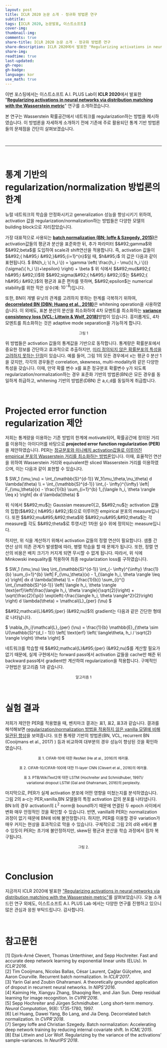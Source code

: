 ```yaml
---
layout: post
title: ICLR 2020 논문 소개 - 정규화 방법론 연구
subtitle:
tags: [ICLR 2020, 논문발표, 이스트소프트]
cover-img:
thumbnail-img:
comments: true
share-title: ICLR 2020 논문 소개 - 정규화 방법론 연구
share-description: ICLR 2020에서 발표한 "Regularizing activations in neural networks via distribution matching with the Wasserstein metric" 연구 관련 글
share-img: 
readtime: true
last-updated:
gh-repo:
gh-badge:
language: kor
use_math: true
---
```


이번 포스팅에서는 이스트소프트 A.I. PLUS Lab이 <strong>ICLR 2020</strong>에서 발표한 "<strong><u>Regularizing activations in neural networks via distribution matching with the Wasserstein metric</u></strong>" 연구를 소개하겠습니다.

본 연구는 Wasserstein 확률공간에서 네트워크를 regularization하는 방법을 제시하였습니다. 이 방법론을 자세하게 소개하기 전에 기존에 주로 활용되던 통계 기반 방법론들의 문제점을 간단히 살펴보겠습니다.

<br>

<hr />

<br>

<h1>통계 기반의 regularization/normalization 방법론의 한계</h1>

뉴럴 네트워크의 학습을 안정화시키고 generalization 성능을 향상시키기 위하여, activation 값을 regularization/normalization하는 방법들은 다양한 모델의 building block으로 자리잡았습니다.

가장 대표적으로 사용되는 <strong><u>batch normalization (BN; Ioffe &amp; Szegedy, 2015)</u></strong>은 activation값들의 평균과 분산을 표준화한 뒤, 추가 파라미터 $&#92;gamma$와 $&#92;beta$를 도입하여 scale과 shift연산을 적용합니다. 즉, activation 값들이 $&#92;{ h&#95;i &#92;}&#95;{i=1}^{n}$일 때, $h&#95;i$ 의 값은 다음과 같이 표현됩니다.
$ BN(h&#95;i; &#92;{ h&#95;i &#92;}) = &#92;gamma &#92;left( &#92;frac{h&#95;i - &#92;mu(&#92;{ h&#95;i &#92;})}{&#92;sigma(&#92;{ h&#95;i &#92;})+&#92;epsilon} &#92;right) + &#92;beta $
위 식에서 $&#92;mu(&#92;{ h&#95;i &#92;})$와 $&#92;sigma(&#92;{ h&#95;i &#92;})$는 $&#92;{ h&#95;i &#92;}$의 평균과 표준 편차를 뜻하며, $&#92;epsilon$는 numerical stability를 위한 작은 상수(예: $10^{-8}$)입니다.

또한, BN이 개별 유닛의 관계를 고려하지 못하는 한계를 극복하기 위하여, <strong><u>decorrelated BN (DBN; Huang et al., 2018)</u></strong>은 whitening operation을 사용하였습니다. 이 외에도, 표본 분산의 분산을 최소화하여 4차 모멘트를 최소화하는 <strong><u>variance consistency loss (VCL; Littwin &amp; Wolf, 2018)</u></strong>방법이 있습니다. 흥미롭게도, 4차 모멘트를 최소화하는 것은 adaptive mode separation을 가능하게 합니다.

<center>
    <figure>
       <a class="wp-editor-md-post-content-link" href="/assets/img/2020/0608/1.png">
        <img src="/assets/img/2020/0608/1.png" alt="" />
        </a>
        <figcaption><small>그림 1</small></figcaption>
    </figure>
</center>


위 방법들은 activation 값들의 통계값을 기반으로 동작합니다. 통계량은 확률분포에서 중요한 정보를 간단하고 효과적으로 추출하지만, <u>미리 정의되지 않은 확률분포의 특성을 고려하지 못하는 단점</u>이 있습니다. 예를 들어, 그림 1의 모든 경우에서 x는 평균 0 분산 1을 갖지만, 각각의 경우들은 correlation, skewness, multi-modality와 같은 다양한 특성을 갖습니다. 이때, 만약 확률 변수 x를 표준 정규분포 확률변수 y가 되도록 regularization/normalization하는 경우 표준화 기반의 방법론(BN)은 모든 경우를 동일하게 취급하고, whitening 기반의 방법론(DBN) 은 a,c,d를 동일하게 취급합니다.

<br/>

<h1>Projected error function regularization 제안</h1>

저희는 통계량을 이용하는 기존 방법의 한계에 motivate되어, 확률공간에 정의된 거리를 이용하는 아이디어를 바탕으로 <strong>projected error function regularization (PER)</strong>을 제안하였습니다. PER는 <u>정규분포와 미니배치 activation값들로 이루어진 empirical 분포의 Wasserstein 거리를 최소화하는 방법론</u>입니다. 이때, 효율적인 연산을 위하여 Wasserstein 거리와 equivalent한 sliced Wasserstein 거리를 이용하였으며, 이는 다음과 같이 표현할 수 있습니다.

$
    SW&#95;1 (&#92;mu,&#92;nu) 
    = &#92;int&#95;{&#92;mathbb{S}^{d-1}} W&#95;1(&#92;mu&#95;&#92;theta,&#92;nu&#95;&#92;theta) d &#92;lambda(&#92;theta)  &#92;&#92;
    = &#92;int&#95;{&#92;mathbb{S}^{d-1}} 
        &#92;int&#95;{- &#92;infty}^{&#92;infty} 
        &#92;left\| F&#95;{&#92;mu&#95;&#92;theta}(x) - &#92;frac{1}{b} &#92;sum&#95;{i=1}^{b} 1&#95;{&#92;langle h&#95;i, &#92;theta &#92;rangle &#92;leq x} &#92;right\|  dx
    d &#92;lambda(&#92;theta) 
$

위 식에서 $&#92;mu$는 Gaussian measure이고, $&#92;nu$는 activation 값들의 집합($&#92;{ h&#95;i &#92;}$)으로 이루어진 empirical 분포의 measure입니다. 또한 $&#92;mu&#95;&#92;theta$와 $&#92;nu&#95;&#92;theta$는 각 measure를 각도 $&#92;theta$로 투영시킨 1차원 실수 위에 정의되는 measure입니다.

하지만, 위 식을 계산하기 위해서 activation 값들의 정렬 연산이 필요합니다. 샘플 간 연산 상의 의존 관계가 발생함에 따라, 병렬 학습을 할 때 문제가 됩니다. 또한, 정렬 연산의 비용은 배치 크기가 커지게 되면 무시할 수 없게 됩니다. 따라서, 위 식에 Minkowski inequality를 적용하여 최종 regularization loss를 구하였습니다.

$
    SW&#95;1 (&#92;mu,&#92;nu) 
    &#92;leq &#92;int&#95;{&#92;mathbb{S}^{d-1}} 
        &#92;int&#95;{- &#92;infty}^{&#92;infty} 
        &#92;frac{1}{b} &#92;sum&#95;{i=1}^{b} 
        &#92;left\| F&#95;{&#92;mu&#95;&#92;theta}(x) - 1&#95;{&#92;langle h&#95;i, &#92;theta &#92;rangle &#92;leq x} &#92;right\|  dx
    d &#92;lambda(&#92;theta) &#92;&#92;
    = {&#92;frac{1}{b}} &#92;sum&#95;{i}^{} &#92;int&#95;{&#92;mathbb{S}^{d-1}} &#92;left( 
        &#92;langle h&#95;i, &#92;theta &#92;rangle &#92;text{erf}&#92;left(&#92;frac{&#92;langle h&#95;i, &#92;theta &#92;rangle}{&#92;sqrt{2}}&#92;right) + &#92;sqrt{&#92;frac{2}{&#92;pi}} &#92;exp&#92;left(-&#92;frac{&#92;langle h&#95;i, &#92;theta &#92;rangle^2}{2}&#92;right)<br />
    &#92;right) d &#92;lambda(&#92;theta) 
    = &#92;mathcal{L}&#95;{per} (&#92;nu)
$

$&#92;mathcal{L}&#95;{per} (&#92;nu)$의 gradient는 다음과 같은 간단한 형태로 나타납니다.

$
    &#92;nabla&#95;{h&#95;i}&#92;mathcal{L}&#95;{per} (&#92;nu) = &#92;frac{1}{b} &#92;mathbb{E}&#95;{&#92;theta &#92;sim U(&#92;mathbb{S}^{d&#95;l - 1})} &#92;left[ &#92;text{erf} &#92;left( &#92;langle&#92;theta, h&#95;i / &#92;sqrt{2} &#92;rangle &#92;right) &#92;theta  &#92;right] 
$

네트워크를 학습할 때 $&#92;mathcal{L}&#95;{per} (&#92;nu)$를 계산할 필요가 없기 때문에, 실제 구현에서는 forward pass에서 activation 값들을 cache만 해준 뒤 backward pass에서 gradient만 계산하여 regularization을 적용합니다. 구체적인 구현법은 알고리즘 1과 같습니다.

<center>
    <figure>
        <a class="wp-editor-md-post-content-link" href="/assets/img/2020/0608/2.png">
        <img src="/assets/img/2020/0608/2.png" alt="" />
        </a>
        <figcaption><small>알고리즘 1</small></figcaption>
    </figure>
</center>

<br/>

<h1>실험 결과</h1>

저희가 제안한 PER를 적용했을 때, 벤치마크 결과는 표1, 표2, 표3과 같습니다. 결과를 해석해보면 <u>regularization/normalization 방법을 적용하지 않은 vanilla 모델에 비해 일관된 향상</u>을 보여줍니다. 또한 통계량 기반의 방법론(BN, VCL, recurrent BN (Cooijmans et al., 2017) ) 등과 비교하여 대부분의 경우 성능이 향상된 것을 확인하였습니다.

<center>
    <figure>
        <a class="wp-editor-md-post-content-link" href="/assets/img/2020/0608/3.png">
        <img src="/assets/img/2020/0608/3.png" alt="" />
        </a>
        <figcaption><small>표 1. CIFAR-10에 대한 ResNet (He at al., 2016)의 에러율.</small></figcaption>
    </figure>
</center>

<center>
    <figure>
        <a class="wp-editor-md-post-content-link" href="/assets/img/2020/0608/4.png">
        <img src="/assets/img/2020/0608/4.png" alt="" />
        </a>
        <figcaption><small>표 2. CIFAR-10/CIFAR-100에 대한 11-layer CNN (Clevert et  al., 2016)의 에러율.</small></figcaption>
    </figure>
</center>

<center>
    <figure>
        <a class="wp-editor-md-post-content-link" href="/assets/img/2020/0608/5.png">
        <img src="/assets/img/2020/0608/5.png" alt="" />
        </a>
        <figcaption><small>표 3. PTB/WikiText2에 대한 LSTM (Hochreiter and Schmidhuber, 1997)/ variational dropout LSTM  (Gal and Ghahramani, 2016)의 perplexity.</small></figcaption>
    </figure>
</center>

마지막으로, PER가 실제 activation 분포에 어떤 영향을 미쳤는지를 분석하였습니다. 그림 2의 a-c는 PER,vanilla,BN 모델들의 특정 activation 값의 분포를 나타냅니다. BN b의 경우 activation의 $L^2$ norm을 bound하기 때문에 연결된 두 epoch 사이에서 변화 매우 안정적인 것을 확인할 수 있습니다. 반면, vanilla와 PER는 normalization 과정이 없기 때문에 BN에 비해 불안정합니다. 하지만, PER를 이용할 경우 variation가 매우 커지는 현상을 효과적으로 막을 수 있습니다. 구체적으로 그림 2의 d와 e에서 볼 수 있듯이 PER는 초기에 불안정하지만, skew된 평균과 분산을 학습 과정에서 점차 복구됩니다.

<center>
    <figure>
        <a class="wp-editor-md-post-content-link" href="/assets/img/2020/0608/6.png">
        <img src="/assets/img/2020/0608/6.png" alt="" />
        </a>
        <figcaption><small>그림 2.</small></figcaption>
    </figure>
</center>

<br/>

<h1>Conclusion</h1>

지금까지 ICLR 2020에 발표한 <a href="https://arxiv.org/abs/2002.05366">"Regularizing activations in neural networks via distribution matching with the Wasserstein metric"</a>를 살펴보았습니다. 오늘 소개드린 연구 외에도, 이스트소프트 A.I. PLUS Lab 에서는 다양한 연구를 진행하고 있으니 많은 관심과 응원 부탁드립니다. 감사합니다.

<br/>

<h1>참고문헌</h1>

[1] Djork-Arné Clevert, Thomas Unterthiner, and Sepp Hochreiter. Fast and accurate deep network learning by exponential linear units (ELUs). In <em>ICLR'2016</em>.<br/>
[2] Tim Cooijmans, Nicolas Ballas, César Laurent, Çağlar Gülçehre, and Aaron Courville. Recurrent batch normalization. In <em>ICLR'2017</em>.<br/>
[3] Yarin Gal and Zoubin Ghahramani. A theoretically grounded application of dropout in recurrent neural networks. In <em>NIPS'2016</em>.<br/>
[4] Kaiming He, Xiangyu Zhang, Shaoqing Ren, and Jian Sun. Deep residual learning for image recognition. In <em>CVPR'2016</em>.<br/>
[5] Sepp Hochreiter and Jürgen Schmidhuber. Long short-term memory. <em>Neural Computation</em>, 9(8): 1735-1780, 1997.<br/>
[6] Lei Huang, Dawei Yang, Bo Lang, and Jia Deng. Decorrelated batch normalization. In <em>CVPR'2018</em>.<br/>
[7] Sergey Ioffe and Christian Szegedy. Batch normalization: Accelerating deep network training by reducing internal covariate shift. In <em>ICML'2015</em>.<br/>
[8] Etai Littwin and Lior Wolf. Regularizing by the variance of the activations’ sample-variances. In <em>NeurIPS'2018</em>.<br/>